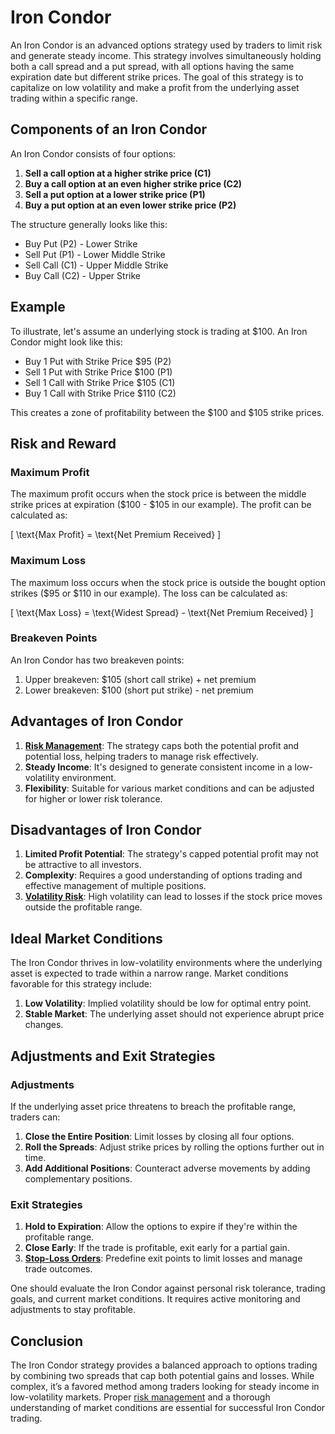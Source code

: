 # Iron Condor

An Iron Condor is an advanced options strategy used by traders to limit risk and generate steady income. This strategy involves simultaneously holding both a call spread and a put spread, with all options having the same expiration date but different strike prices. The goal of this strategy is to capitalize on low volatility and make a profit from the underlying asset trading within a specific range.

## Components of an Iron Condor

An Iron Condor consists of four options:

1. **Sell a call option at a higher strike price (C1)**
2. **Buy a call option at an even higher strike price (C2)**
3. **Sell a put option at a lower strike price (P1)**
4. **Buy a put option at an even lower strike price (P2)**

The structure generally looks like this:

- Buy Put (P2) - Lower Strike
- Sell Put (P1) - Lower Middle Strike
- Sell Call (C1) - Upper Middle Strike
- Buy Call (C2) - Upper Strike

## Example

To illustrate, let's assume an underlying stock is trading at $100. An Iron Condor might look like this:

- Buy 1 Put with Strike Price $95 (P2)
- Sell 1 Put with Strike Price $100 (P1)
- Sell 1 Call with Strike Price $105 (C1)
- Buy 1 Call with Strike Price $110 (C2)

This creates a zone of profitability between the $100 and $105 strike prices.

## Risk and Reward

### Maximum Profit

The maximum profit occurs when the stock price is between the middle strike prices at expiration ($100 - $105 in our example). The profit can be calculated as:

\[ \text{Max Profit} = \text{Net Premium Received} \]

### Maximum Loss

The maximum loss occurs when the stock price is outside the bought option strikes ($95 or $110 in our example). The loss can be calculated as:

\[ \text{Max Loss} = \text{Widest Spread} - \text{Net Premium Received} \]

### Breakeven Points

An Iron Condor has two breakeven points:

1. Upper breakeven: \$105 (short call strike) + net premium
2. Lower breakeven: \$100 (short put strike) - net premium

## Advantages of Iron Condor

1. **[Risk Management](../r/risk_management.md)**: The strategy caps both the potential profit and potential loss, helping traders to manage risk effectively.
2. **Steady Income**: It's designed to generate consistent income in a low-volatility environment.
3. **Flexibility**: Suitable for various market conditions and can be adjusted for higher or lower risk tolerance.

## Disadvantages of Iron Condor

1. **Limited Profit Potential**: The strategy's capped potential profit may not be attractive to all investors.
2. **Complexity**: Requires a good understanding of options trading and effective management of multiple positions.
3. **[Volatility Risk](../v/volatility_risk.md)**: High volatility can lead to losses if the stock price moves outside the profitable range.

## Ideal Market Conditions

The Iron Condor thrives in low-volatility environments where the underlying asset is expected to trade within a narrow range. Market conditions favorable for this strategy include:

1. **Low Volatility**: Implied volatility should be low for optimal entry point.
2. **Stable Market**: The underlying asset should not experience abrupt price changes.

## Adjustments and Exit Strategies

### Adjustments

If the underlying asset price threatens to breach the profitable range, traders can:

1. **Close the Entire Position**: Limit losses by closing all four options.
2. **Roll the Spreads**: Adjust strike prices by rolling the options further out in time.
3. **Add Additional Positions**: Counteract adverse movements by adding complementary positions.

### Exit Strategies

1. **Hold to Expiration**: Allow the options to expire if they're within the profitable range.
2. **Close Early**: If the trade is profitable, exit early for a partial gain.
3. **[Stop-Loss Orders](../s/stop-loss_orders.md)**: Predefine exit points to limit losses and manage trade outcomes.

One should evaluate the Iron Condor against personal risk tolerance, trading goals, and current market conditions. It requires active monitoring and adjustments to stay profitable.

## Conclusion

The Iron Condor strategy provides a balanced approach to options trading by combining two spreads that cap both potential gains and losses. While complex, it’s a favored method among traders looking for steady income in low-volatility markets. Proper [risk management](../r/risk_management.md) and a thorough understanding of market conditions are essential for successful Iron Condor trading.
